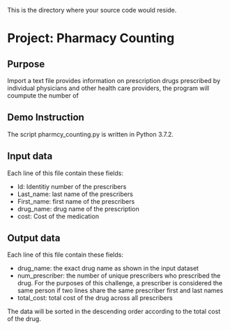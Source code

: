 This is the directory where your source code would reside.<br/>
# Project: Pharmacy Counting <br/>
## Purpose<br/>
Import a text file provides information on prescription drugs prescribed by individual physicians and other health care providers, the program will coumpute the number of  <br/>
## Demo Instruction<br/>
The script pharmcy_counting.py is written in Python 3.7.2.
## Input data<br/>
 Each line of this file contain these fields:<br/>
 * Id: Identitiy number of the prescribers
 * Last_name: last name of the prescribers
 * First_name: first name of the prescribers
 * drug_name: drug name of the prescription
 * cost: Cost of the medication
## Output data<br/>
Each line of this file contain these fields:<br/>

* drug_name: the exact drug name as shown in the input dataset
* num_prescriber: the number of unique prescribers who prescribed the drug. For the purposes of this challenge, a prescriber is considered the same person if two lines share the same prescriber first and last names
* total_cost: total cost of the drug across all prescribers<br/>

The data will be sorted in the descending order according to the total cost of the drug.
